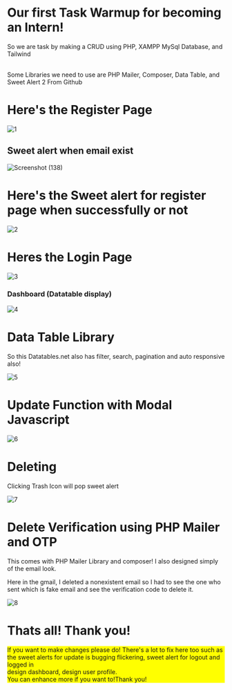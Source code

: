 # Our first Task Warmup for becoming an Intern!
<p>So we are task by making a CRUD using PHP, XAMPP MySql Database, and Tailwind</p>
<p><br>Some Libraries we need to use are PHP Mailer, Composer, Data Table, and Sweet Alert 2 From Github</p>

<h1>Here's the Register Page</h1>




![1](https://github.com/user-attachments/assets/ad3663ad-ad0a-4d48-980f-0d8319f8a8d7)

<h2>Sweet alert when email exist</h2>


![Screenshot (138)](https://github.com/user-attachments/assets/bc44b22e-e3f0-4d5d-bf10-cec47d0971a5)


<h1>Here's the Sweet alert for register page when successfully or not</h1>

![2](https://github.com/user-attachments/assets/01061563-02ce-475d-84ae-f5c9f7c1d280)


<h1>Heres the Login Page</h1>


![3](https://github.com/user-attachments/assets/40f7fdce-1ec6-434a-940d-318eb1449b40)


<h3>Dashboard (Datatable display)</h3>

![4](https://github.com/user-attachments/assets/74eb6647-1321-439f-a019-a06879f5f40e)

<h1>Data Table Library</h1>
<p>So this Datatables.net also has filter, search, pagination and auto responsive also!</p>


![5](https://github.com/user-attachments/assets/886cd549-425b-45b4-acc3-77b7715c835e)


<h1>Update Function with Modal Javascript</h1>


![6](https://github.com/user-attachments/assets/ce462b92-864a-4e97-acda-e27e2dfa63a6)

<h1>Deleting</h1>
<p>Clicking Trash Icon will pop sweet alert</p>


![7](https://github.com/user-attachments/assets/2a618499-db31-474a-a49a-398fdfd75988)


<h1>Delete Verification using PHP Mailer and OTP</h1>
<p>This comes with PHP Mailer Library and composer! I also designed simply of the email look.<br></p>
<p>Here in the gmail, I deleted a nonexistent email so I had to see the one who sent which is fake email and see the verification code to delete it.</p>


![8](https://github.com/user-attachments/assets/04bce962-5242-4293-964e-eb83566b26b0)




# Thats all! Thank you!
<p style="background-color:yellow;">If you want to make changes please do! There's a lot to fix here too such as the sweet alerts for update is bugging flickering, sweet alert for logout and logged in<br>
  design dashboard, design user profile.<br>You can enhance more if you want to!Thank you!</p>






